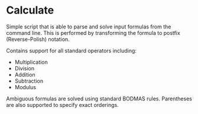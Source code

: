 Calculate
=========

Simple script that is able to parse and solve input formulas from the command line.
This is performed by transforming the formula to postfix (Reverse-Polish) notation.

Contains support for all standard operators including:

* Multiplication
* Division
* Addition
* Subtraction
* Modulus

Ambiguous formulas are solved using standard BODMAS rules. Parentheses are also
supported to specify exact orderings.

